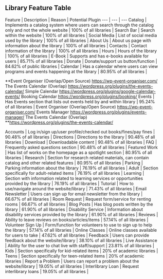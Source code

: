 ## Library Feature Table


Feature | Description | Reason | Potential Plugin
--- | --- | ---
Catalog | Implements a catalog system where users can search through the catalog only and not the whole website | 100% of all libraries |
Search Bar | Search within the website | 100% of all libraries |
Social Media | List of social media used by the library | 100% of all libraries |
About Us | About us page with information about the library | 100% of all libraries |
Contacts | Contact information of the library | 100% of all libraries |
Hours | Hours of the library | 100% of all libraries |
E-Book | Supports and has e-books available for users | 85.71% of all libraries |
Donate | Donate/support us button/function | 84.62% of public libraries |
Calendar | Has a calendar where users can view programs and events happening at the library | 80.95% of all libraries |

  **Event Organiser (Overlap/Open Source)
    https://wp-event-organiser.com/
  The Events Calendar (Overlap)
    https://wordpress.org/plugins/the-events-calendar/
  Simple Calendar
    https://wordpress.org/plugins/google-calendar-events/
  Booking Calendar
    https://wordpress.org/plugins/booking/
Events | Has Events section that lists out events held by and within library | 95.24% of all libraries |
  Event Organiser (Overlap/Open Source)
    https://wp-event-organiser.com/
  Events Manager
    https://wordpress.org/plugins/events-manager/
  The Events Calendar (Overlap)
    **https://wordpress.org/plugins/the-events-calendar/
    
    
Accounts | Log in/sign up/user profile/checked out books/fines/pay fines | 90.48% of all libraries |
Directions | Directions to the library | 90.48% of all libraries |
Download | Downloadable content | 90.48% of all libraries |
FAQ | Frequently asked questions section | 90.48% of all libraries |
Featured Work | Has list of works on the homepage as a spotlight section | 80.95% of all libraries |
Research | Section for research related materials, can contain catalog and other related features | 80.95% of all libraries |
Parking | Parking information about the library | 76.19% of all libraries |
Adult | Section specifically for adult-related items | 76.19% of all libraries |
Learning | Section with information related to learning services or opportunities provided by the library | 76.19% of all libraries |
Tutorial | How to use/navigate around the website/library | 71.43% of all libraries |
Email Newsletter | Users can sign up for email newsletter from the library | 66.67% of all libraries |
Room Request | Request form/service for renting rooms | 66.67% of all libraries |
Blog Posts | Has blog posts written by the library | 61.90% of all libraries |
Disability Service | Information about disability services provided by the library | 61.90% of all libraries |
Reviews | Ability to leave reviews on books/articles/items | 57.14% of all libraries |
Volunteer Sign Up | Form/function for volunteers to use to sign up to help the library | 57.14% of all libraries |
Online Classes | Online classes available for users to take | 47.62% of all libraries |
Feedback | Users can provide feedback about the website/library | 38.10% of all libraries |
Live Assistance | Ability for the user to chat live with staff/support | 23.81% of all libraries |
Kids | Section specifically for kid-related items | 20% of academic libraries |
Teens | Section specifically for teen-related items | 20% of academic libraries |
Report a Problem | Users can report a problem about the website/library | 19.05% of all libraries |
Interlibrary Loan | Request interlibrary loans | 19.05% of all libraries |
